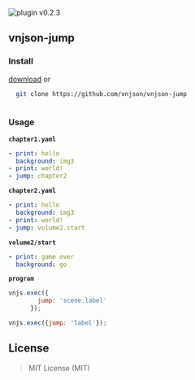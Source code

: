 ![plugin v0.2.3](https://img.shields.io/badge/plugin-v0.2.3-brightgreen.svg?style=flat-square) 
## vnjson-jump

### Install
[download](https://github.com/vnjson/vnjson-jump/archive/v0.7.1.zip)
or
```bash
  git clone https://github.com/vnjson/vnjson-jump
  
```

### Usage

__`chapter1.yaml`__


```yaml
- print: hello
  background: img3
- print: world!
- jump: chapter2
```

__`chapter2.yaml`__

```yaml
- print: hello
  background: img3
- print: world!
- jump: volume2.start
```

__`volume2/start`__

```yaml
- print: game over
  background: go

```

__`program`__

```js
vnjs.exec({
        jump: 'scene.label'
      });

vnjs.exec({jump: 'label'});
```


## License 
> MIT License (MIT)
